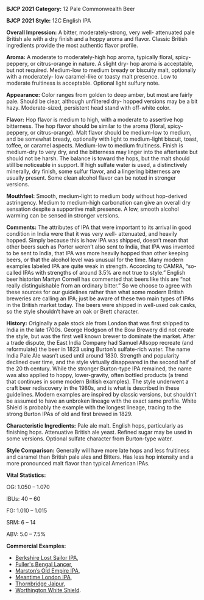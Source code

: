 <b>BJCP 2021 Category:</b> 12 Pale Commonwealth Beer

<b>BJCP 2021 Style:</b> 12C English IPA

<b>Overall Impression:</b> A bitter, moderately-strong, very well-
attenuated pale British ale with a dry finish and a hoppy aroma
and flavor. Classic British ingredients provide the most
authentic flavor profile.

<b>Aroma:</b> A moderate to moderately-high hop aroma, typically
floral, spicy-peppery, or citrus-orange in nature. A slight dry-
hop aroma is acceptable, but not required. Medium-low to
medium bready or biscuity malt, optionally with a moderately-
low caramel-like or toasty malt presence. Low to moderate
fruitiness is acceptable. Optional light sulfury note.

<b>Appearance:</b> Color ranges from golden to deep amber, but
most are fairly pale. Should be clear, although unfiltered dry-
hopped versions may be a bit hazy. Moderate-sized, persistent
head stand with off-white color.

<b>Flavor:</b> Hop flavor is medium to high, with a moderate to
assertive hop bitterness. The hop flavor should be similar to the
aroma (floral, spicy-peppery, or citrus-orange). Malt flavor
should be medium-low to medium, and be somewhat bready,
optionally with light to medium-light biscuit, toast, toffee, or
caramel aspects. Medium-low to medium fruitiness. Finish is
medium-dry to very dry, and the bitterness may linger into the
aftertaste but should not be harsh. The balance is toward the
hops, but the malt should still be noticeable in support. If high
sulfate water is used, a distinctively minerally, dry finish, some
sulfur flavor, and a lingering bitterness are usually present.
Some clean alcohol flavor can be noted in stronger versions.

<b>Mouthfeel:</b> Smooth, medium-light to medium body without
hop-derived astringency. Medium to medium-high carbonation
can give an overall dry sensation despite a supportive malt
presence. A low, smooth alcohol warming can be sensed in
stronger versions.

<b>Comments:</b> The attributes of IPA that were important to its
arrival in good condition in India were that it was very well-
attenuated, and heavily hopped. Simply because this is how
IPA was shipped, doesn’t mean that other beers such as Porter
weren’t also sent to India, that IPA was invented to be sent to
India, that IPA was more heavily hopped than other keeping
beers, or that the alcohol level was unusual for the time.
Many modern examples labeled IPA are quite weak in strength.
According to CAMRA, “so-called IPAs with strengths of around
3.5% are not true to style.” English beer historian Martyn
Cornell has commented that beers like this are “not really
distinguishable from an ordinary bitter.” So we choose to agree
with these sources for our guidelines rather than what some
modern British breweries are calling an IPA; just be aware of
these two main types of IPAs in the British market today.
The beers were shipped in well-used oak casks, so the style
shouldn’t have an oak or Brett character.

<b>History:</b> Originally a pale stock ale from London that was first
shipped to India in the late 1700s. George Hodgson of the Bow
Brewery did not create the style, but was the first well known
brewer to dominate the market. After a trade dispute, the East
India Company had Samuel Allsopp recreate (and reformulate)
the beer in 1823 using Burton’s sulfate-rich water. The name
India Pale Ale wasn’t used until around 1830.
Strength and popularity declined over time, and the style
virtually disappeared in the second half of the 20 th century.
While the stronger Burton-type IPA remained, the name was
also applied to hoppy, lower-gravity, often bottled products (a
trend that continues in some modern British examples). The
style underwent a craft beer rediscovery in the 1980s, and is
what is described in these guidelines.
Modern examples are inspired by classic versions, but
shouldn’t be assumed to have an unbroken lineage with the
exact same profile. White Shield is probably the example with
the longest lineage, tracing to the strong Burton IPAs of old
and first brewed in 1829.

<b>Characteristic Ingredients:</b> Pale ale malt. English hops,
particularly as finishing hops. Attenuative British ale yeast.
Refined sugar may be used in some versions. Optional sulfate
character from Burton-type water.

<b>Style Comparison:</b> Generally will have more late hops and
less fruitiness and caramel than British pale ales and Bitters.
Has less hop intensity and a more pronounced malt flavor than
typical American IPAs.

<b>Vital Statistics:</b>

OG: 1.050 – 1.070

IBUs: 40 – 60

FG: 1.010 – 1.015

SRM: 6 – 14

ABV: 5.0 – 7.5%

<b>Commercial Examples:</b>
- [Berkshire Lost Sailor IPA](https://untappd.com/b/berkshire-brewing-company-b-b-c-lost-sailor-india-pale-ale-ipa/6450),
- [Fuller's Bengal Lancer](https://untappd.com/b/fuller-s-griffin-brewery-bengal-lancer/13458),
- [Marston’s Old Empire IPA](https://untappd.com/b/marston-s-brewery-old-empire-ipa/15040),
- [Meantime London IPA](https://untappd.com/b/meantime-brewing-company-london-ipa/424),
- [Thornbridge Jaipur](https://untappd.com/b/thornbridge-brewery-jaipur/7705),
- [Worthington White Shield](https://untappd.com/b/molson-coors-uk-worthington-s-white-shield/15084).
